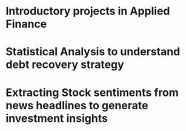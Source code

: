  # Introductory projects in Applied Finance
 
 # Statistical Analysis to understand debt recovery strategy
 
 # Extracting Stock sentiments from news headlines to generate investment insights